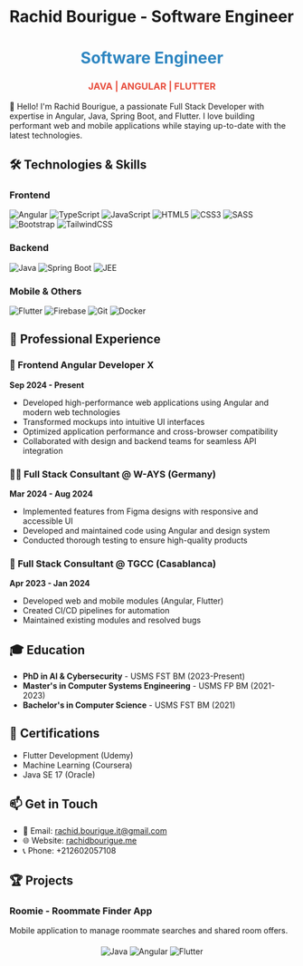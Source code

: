 # Rachid Bourigue -  Software Engineer

<div align="center">
  <h1 style="color: #2E86C1;">Software Engineer</h1>
  <h3 style="color: #E74C3C;">JAVA | ANGULAR | FLUTTER</h3>
</div>

👋 Hello! I'm Rachid Bourigue, a passionate Full Stack Developer with expertise in Angular, Java, Spring Boot, and Flutter. I love building performant web and mobile applications while staying up-to-date with the latest technologies.

## 🛠️ Technologies & Skills

### Frontend
![Angular](https://img.shields.io/badge/Angular-E74C3C?style=for-the-badge&logo=angular&logoColor=white)
![TypeScript](https://img.shields.io/badge/TypeScript-2E86C1?style=for-the-badge&logo=typescript&logoColor=white)
![JavaScript](https://img.shields.io/badge/JavaScript-F7DF1E?style=for-the-badge&logo=javascript&logoColor=black)
![HTML5](https://img.shields.io/badge/HTML5-E67E22?style=for-the-badge&logo=html5&logoColor=white)
![CSS3](https://img.shields.io/badge/CSS3-3498DB?style=for-the-badge&logo=css3&logoColor=white)
![SASS](https://img.shields.io/badge/SASS-E74C3C.svg?style=for-the-badge&logo=SASS&logoColor=white)
![Bootstrap](https://img.shields.io/badge/Bootstrap-8E44AD?style=for-the-badge&logo=bootstrap&logoColor=white)
![TailwindCSS](https://img.shields.io/badge/Tailwind_CSS-3498DB?style=for-the-badge&logo=tailwind-css&logoColor=white)

### Backend
![Java](https://img.shields.io/badge/Java-E74C3C?style=for-the-badge&logo=openjdk&logoColor=white)
![Spring Boot](https://img.shields.io/badge/Spring_Boot-27AE60?style=for-the-badge&logo=spring-boot&logoColor=white)
![JEE](https://img.shields.io/badge/Jakarta_EE-E74C3C?style=for-the-badge&logo=oracle&logoColor=white)

### Mobile & Others
![Flutter](https://img.shields.io/badge/Flutter-2E86C1?style=for-the-badge&logo=flutter&logoColor=white)
![Firebase](https://img.shields.io/badge/Firebase-E67E22?style=for-the-badge&logo=Firebase&logoColor=white)
![Git](https://img.shields.io/badge/GIT-E74C3C?style=for-the-badge&logo=git&logoColor=white)
![Docker](https://img.shields.io/badge/Docker-2E86C1?style=for-the-badge&logo=docker&logoColor=white)

## 💼 Professional Experience

### 🚀 Frontend Angular Developer X
**Sep 2024 - Present**  
- Developed high-performance web applications using Angular and modern web technologies
- Transformed mockups into intuitive UI interfaces
- Optimized application performance and cross-browser compatibility
- Collaborated with design and backend teams for seamless API integration

### 👨‍💻 Full Stack Consultant @ W-AYS (Germany)
**Mar 2024 - Aug 2024**  
- Implemented features from Figma designs with responsive and accessible UI
- Developed and maintained code using Angular and design system
- Conducted thorough testing to ensure high-quality products

### 🔧 Full Stack Consultant @ TGCC (Casablanca)
**Apr 2023 - Jan 2024**  
- Developed web and mobile modules (Angular, Flutter)
- Created CI/CD pipelines for automation
- Maintained existing modules and resolved bugs

## 🎓 Education
- **PhD in AI & Cybersecurity** - USMS FST BM (2023-Present)
- **Master's in Computer Systems Engineering** - USMS FP BM (2021-2023)
- **Bachelor's in Computer Science** - USMS FST BM (2021)

## 📜 Certifications
- Flutter Development (Udemy)
- Machine Learning (Coursera)
- Java SE 17 (Oracle)

## 📫 Get in Touch
- 📧 Email: [rachid.bourigue.it@gmail.com](mailto:rachid.bourigue.it@gmail.com)
- 🌐 Website: [rachidbourigue.me](https://rachidbourigue.me)
- 📞 Phone: +212602057108

## 🏆 Projects
### Roomie - Roommate Finder App
Mobile application to manage roommate searches and shared room offers.

<div align="center" style="margin-top: 20px;">
  <img src="https://img.shields.io/badge/-JAVA-E74C3C?style=flat-square" alt="Java" />
  <img src="https://img.shields.io/badge/-ANGULAR-E74C3C?style=flat-square" alt="Angular" />
  <img src="https://img.shields.io/badge/-FLUTTER-2E86C1?style=flat-square" alt="Flutter" />
</div>
